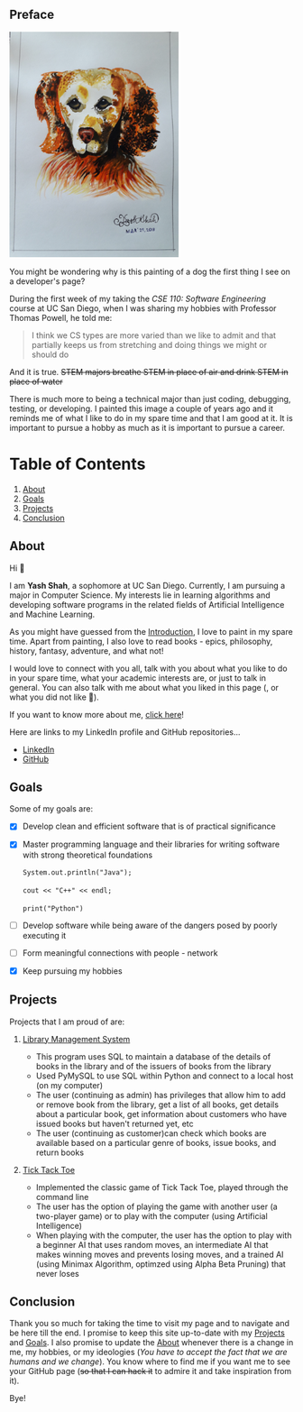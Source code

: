 ## Preface

[<img src="img1.jpg" width="300"/>](img1.jpg)

You might be wondering why is this painting of a dog the first thing I see on a developer's page? 

During the first week of my taking the *CSE 110: Software Engineering* course at UC San Diego, when I was sharing my hobbies with Professor Thomas Powell, he told me:
> I think we CS types are more varied than we like to admit and that partially keeps us from stretching and doing things we might or should do

And it is true. ~~STEM majors breathe STEM in place of air and drink STEM in place of water~~

There is much more to being a technical major than just coding, debugging, testing, or developing. I painted this image a couple of years ago and it reminds me of what I like to do in my spare time and that I am good at it. It is important to pursue a hobby as much as it is important to pursue a career.

# Table of Contents

1. [About](#about)
2. [Goals](#goals)
3. [Projects](#projects)
4. [Conclusion](#conclusion)

## About

Hi 🙂

I am **Yash Shah**, a sophomore at UC San Diego. Currently, I am pursuing a major in Computer Science. My interests lie in learning algorithms and developing software programs in the related fields of Artificial Intelligence and Machine Learning. 

As you might have guessed from the [Introduction](#preface), I love to paint in my spare time. Apart from painting, I also love to read books - epics, philosophy, history, fantasy, adventure, and what not!

I would love to connect with you all, talk with you about what you like to do in your spare time, what your academic interests are, or just to talk in general. You can also talk with me about what you liked in this page (, or what you did not like 🤫).

If you want to know more about me, [click here](https://ynshah3.github.io/About)!

Here are links to my LinkedIn profile and GitHub repositories...

- [LinkedIn](https://linkedin.com/in/ynshah3)
- [GitHub](https://github.com/ynshah3)

## Goals

Some of my goals are:
- [x] Develop clean and efficient software that is of practical significance
- [x] Master programming language and their libraries for writing software with strong theoretical foundations <br>
      
      System.out.println("Java");
      
      cout << "C++" << endl;
      
      print("Python")
      
- [ ] Develop software while being aware of the dangers posed by poorly executing it
- [ ] Form meaningful connections with people - network
- [x] Keep pursuing my hobbies

## Projects

Projects that I am proud of are:

1. [Library Management System](https://github.com/ynshah3/Library-Management-System)
   - This program uses SQL to maintain a database of the details of books in the library and of the issuers of books from the library
   - Used PyMySQL to use SQL within Python and connect to a local host (on my computer)
   - The user (continuing as admin) has privileges that allow him to add or remove book from the library, get a list of all books, get details about a particular book, get information about customers who have issued books but haven't returned yet, etc
   - The user (continuing as customer)can check which books are available based on a particular genre of books, issue books, and return books
   
   
2. [Tick Tack Toe](https://github.com/ynshah3/Tick-Tack-Toe)
   - Implemented the classic game of Tick Tack Toe, played through the command line
   - The user has the option of playing the game with another user (a two-player game) or to play with the computer (using Artificial Intelligence)
   - When playing with the computer, the user has the option to play with a beginner AI that uses random moves, an intermediate AI that makes winning moves and prevents losing moves, and a trained AI (using Minimax Algorithm, optimzed using Alpha Beta Pruning) that never loses

## Conclusion

Thank you so much for taking the time to visit my page and to navigate and be here till the end. I promise to keep this site up-to-date with my [Projects](#projects) and [Goals](#goals). I also promise to update the [About](#about) whenever there is a change in me, my hobbies, or my ideologies (*You have to accept the fact that we are humans and we change*). You know where to find me if you want me to see your GitHub page (~~so that I can hack it~~ to admire it and take inspiration from it).

Bye!
